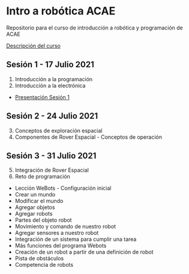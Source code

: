 # Intro a robótica ACAE

Repositorio para el curso de introducción a robótica y programación de ACAE

[Descripción del curso](https://docs.google.com/document/d/1y6NINpR8SbnSss8wS0aE-kDMueqAbnVTzi0Ij-4Y9w4/edit?usp=sharing)

## Sesión 1 - 17 Julio 2021
1. Introducción a la programación
2. Introducción a la electrónica
- [Presentación Sesión 1](https://drive.google.com/file/d/1OA9Iapm3cTwBimWNeF9anFEcZ51SVety/view?usp=sharing)

## Sesión 2 - 24 Julio 2021
3. Conceptos de exploración espacial
4. Componentes de Rover Espacial - Conceptos de operación

## Sesión 3 - 31 Julio 2021
5. Integración de Rover Espacial
6. Reto de programación
- Lección WeBots - Configuración inicial
- Crear un mundo
- Modificar el mundo
- Agregar objetos
- Agregar robots
- Partes del objeto robot
- Movimiento y comando de nuestro robot
- Agregar sensores a nuestro robot
- Integración de un sistema para cumplir una tarea
- Más funciones del programa Webots
- Creación de un robot a partir de una definición de robot
- Pista de obstáculos
- Competencia de robots
